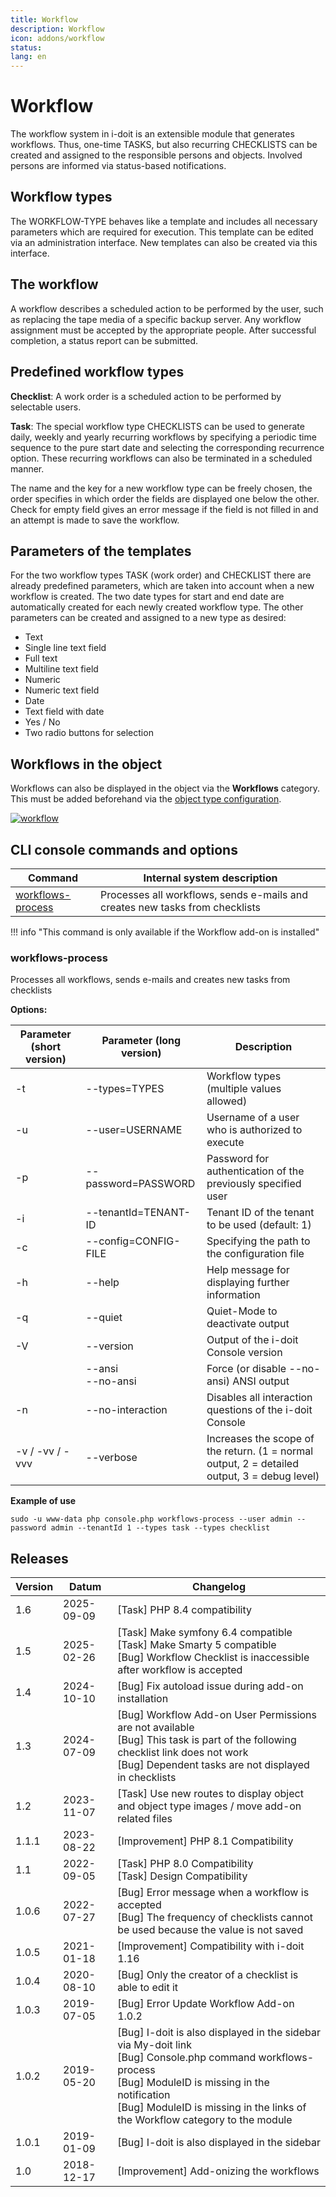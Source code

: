 ```yaml
---
title: Workflow
description: Workflow
icon: addons/workflow
status:
lang: en
---
```


# Workflow

The workflow system in i-doit is an extensible module that generates workflows. Thus, one-time TASKS, but also recurring CHECKLISTS can be created and assigned to the responsible persons and objects. Involved persons are informed via status-based notifications.

## Workflow types

The WORKFLOW-TYPE behaves like a template and includes all necessary parameters which are required for execution. This template can be edited via an administration interface. New templates can also be created via this interface.

## The workflow

A workflow describes a scheduled action to be performed by the user, such as replacing the tape media of a specific backup server. Any workflow assignment must be accepted by the appropriate people. After successful completion, a status report can be submitted.

## Predefined workflow types

**Checklist**:
A work order is a scheduled action to be performed by selectable users.

**Task**:
The special workflow type CHECKLISTS can be used to generate daily, weekly and yearly recurring workflows by specifying a periodic time sequence to the pure start date and selecting the corresponding recurrence option.
These recurring workflows can also be terminated in a scheduled manner.

The name and the key for a new workflow type can be freely chosen, the order specifies in which order the fields are displayed one below the other.
Check for empty field gives an error message if the field is not filled in and an attempt is made to save the workflow.

## Parameters of the templates

For the two workflow types TASK (work order) and CHECKLIST there are already predefined parameters, which are taken into account when a new workflow is created.
The two date types for start and end date are automatically created for each newly created workflow type.
The other parameters can be created and assigned to a new type as desired:

*   Text
*   Single line text field
*   Full text
*   Multiline text field
*   Numeric
*   Numeric text field
*   Date
*   Text field with date
*   Yes / No
*   Two radio buttons for selection

## Workflows in the object

Workflows can also be displayed in the object via the **Workflows** category. This must be added beforehand via the [object type configuration](../basics/assignment-of-categories-to-object-types.md).

[![workflow](../assets/images/en/i-doit-add-ons/workflow/1-wf.png)](../assets/images/en/i-doit-add-ons/workflow/1-wf.png)

## CLI console commands and options

| Command                                 | Internal system description                                                  |
| --------------------------------------- | ---------------------------------------------------------------------------- |
| [workflows-process](#workflows-process) | Processes all workflows, sends e-mails and creates new tasks from checklists |

!!! info "This command is only available if the Workflow add-on is installed"

### workflows-process

Processes all workflows, sends e-mails and creates new tasks from checklists

**Options:**

| Parameter (short version) | Parameter (long version) | Description                                                                                  |
| ------------------------- | ------------------------ | -------------------------------------------------------------------------------------------- |
| -t                        | --types=TYPES            | Workflow types (multiple values allowed)                                                     |
| -u                        | --user=USERNAME          | Username of a user who is authorized to execute                                              |
| -p                        | --password=PASSWORD      | Password for authentication of the previously specified user                                 |
| -i                        | --tenantId=TENANT-ID     | Tenant ID of the tenant to be used (default: 1)                                              |
| -c                        | --config=CONFIG-FILE     | Specifying the path to the configuration file                                                |
| -h                        | --help                   | Help message for displaying further information                                              |
| -q                        | --quiet                  | Quiet-Mode to deactivate output                                                              |
| -V                        | --version                | Output of the i-doit Console version                                                         |
|                           | --ansi<br>--no-ansi      | Force (or disable --no-ansi) ANSI output                                                     |
| -n                        | --no-interaction         | Disables all interaction questions of the i-doit Console                                     |
| -v / -vv / -vvv           | --verbose                | Increases the scope of the return. (1 = normal output, 2 = detailed output, 3 = debug level) |

**Example of use**

```shell
sudo -u www-data php console.php workflows-process --user admin --password admin --tenantId 1 --types task --types checklist
```

## Releases
<!-- cSpell:disable -->
| Version | Datum      | Changelog                                                                                                                                                                                                                                       |
| ------- | ---------- | ----------------------------------------------------------------------------------------------------------------------------------------------------------------------------------------------------------------------------------------------- |
| 1.6     | 2025-09-09 | [Task] PHP 8.4 compatibility                                                                                                                                                                                                                    |
| 1.5     | 2025-02-26 | [Task] Make symfony 6.4 compatible<br>[Task] Make Smarty 5 compatible<br>[Bug] Workflow Checklist is inaccessible after workflow is accepted                                                                                                    |
| 1.4     | 2024-10-10 | [Bug] Fix autoload issue during add-on installation                                                                                                                                                                                             |
| 1.3     | 2024-07-09 | [Bug] Workflow Add-on User Permissions are not available<br>[Bug] This task is part of the following checklist link does not work<br>[Bug] Dependent tasks are not displayed in checklists                                                      |
| 1.2     | 2023-11-07 | [Task] Use new routes to display object and object type images / move add-on related files                                                                                                                                                      |
| 1.1.1   | 2023-08-22 | [Improvement] PHP 8.1 Compatibility                                                                                                                                                                                                             |
| 1.1     | 2022-09-05 | [Task] PHP 8.0 Compatibility  <br>[Task] Design Compatibility                                                                                                                                                                                   |
| 1.0.6   | 2022-07-27 | [Bug] Error message when a workflow is accepted  <br>[Bug] The frequency of checklists cannot be used because the value is not saved                                                                                                            |
| 1.0.5   | 2021-01-18 | [Improvement] Compatibility with i-doit 1.16                                                                                                                                                                                                    |
| 1.0.4   | 2020-08-10 | [Bug] Only the creator of a checklist is able to edit it                                                                                                                                                                                        |
| 1.0.3   | 2019-07-05 | [Bug] Error Update Workflow Add-on 1.0.2                                                                                                                                                                                                        |
| 1.0.2   | 2019-05-20 | [Bug] I-doit is also displayed in the sidebar via My-doit link<br>[Bug] Console.php command workflows-process<br>[Bug] ModuleID is missing in the notification<br>[Bug] ModuleID is missing in the links of the Workflow category to the module |
| 1.0.1   | 2019-01-09 | [Bug] I-doit is also displayed in the sidebar                                                                                                                                                                                                   |
| 1.0     | 2018-12-17 | [Improvement] Add-onizing the workflows                                                                                                                                                                                                         |
